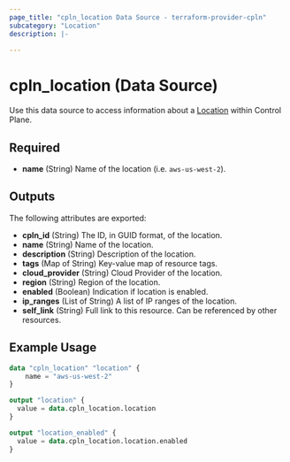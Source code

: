 ```yaml
---
page_title: "cpln_location Data Source - terraform-provider-cpln"
subcategory: "Location"
description: |-
  
---
```

# cpln_location (Data Source)

Use this data source to access information about a [Location](https://docs.controlplane.com/reference/location) within Control Plane. 

## Required

- **name** (String) Name of the location (i.e. `aws-us-west-2`).

## Outputs

The following attributes are exported:

- **cpln_id** (String) The ID, in GUID format, of the location.
- **name** (String) Name of the location.
- **description** (String) Description of the location.
- **tags** (Map of String) Key-value map of resource tags.
- **cloud_provider** (String) Cloud Provider of the location.
- **region** (String) Region of the location.
- **enabled** (Boolean) Indication if location is enabled.
- **ip_ranges** (List of String) A list of IP ranges of the location.
- **self_link** (String) Full link to this resource. Can be referenced by other resources.


## Example Usage

```terraform
data "cpln_location" "location" {
    name = "aws-us-west-2"
}

output "location" {
  value = data.cpln_location.location
}

output "location_enabled" {
  value = data.cpln_location.location.enabled
}
```